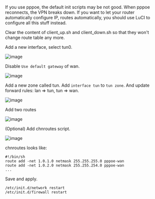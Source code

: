 If you use pppoe, the default init scripts may be not good.
When pppoe reconnects, the VPN breaks down. If you want to let
your router automatically configure IP, routes automatically,
you should use LuCI to configure all this stuff instead.

Clear the content of client_up.sh and client_down.sh so that
they won't change route table any more.

Add a new interface, select tun0.

![image](https://cloud.githubusercontent.com/assets/1073082/4519784/4b303254-4ccb-11e4-8c93-65b193612104.png)

Disable `Use default gateway` of wan.

![image](https://cloud.githubusercontent.com/assets/1073082/4519789/7a262276-4ccb-11e4-846e-85f31584b1d0.png)

Add a new zone called tun. Add `interface tun` to `tun zone`. And update forward rules: lan => tun, tun => wan.

![image](https://cloud.githubusercontent.com/assets/1073082/4519773/fccd4138-4cca-11e4-945b-b1da19e63c92.png)

Add two routes

![image](https://cloud.githubusercontent.com/assets/1073082/4519796/b98a5edc-4ccb-11e4-8fbc-ceccd14c35fc.png)

(Optional) Add chnroutes script.

![image](https://cloud.githubusercontent.com/assets/1073082/4519799/d7e51ce6-4ccb-11e4-8876-34f81e0dd47c.png)

chnroutes looks like:

    #!/bin/sh
    route add -net 1.0.1.0 netmask 255.255.255.0 pppoe-wan
    route add -net 1.0.2.0 netmask 255.255.254.0 pppoe-wan
    ...

Save and apply.

    /etc/init.d/network restart
    /etc/init.d/firewall restart